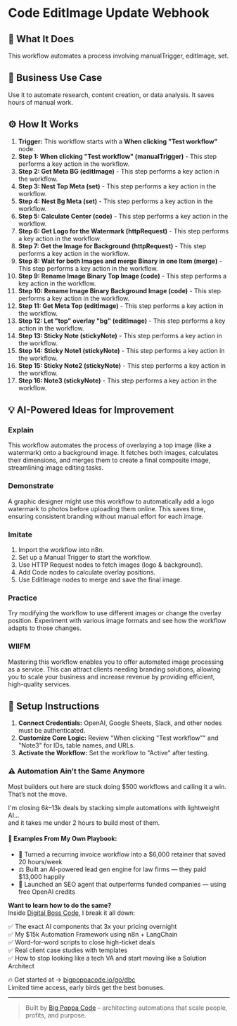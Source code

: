# Code EditImage Update Webhook

## 🚀 What It Does
This workflow automates a process involving manualTrigger, editImage, set.

## 💼 Business Use Case
Use it to automate research, content creation, or data analysis. It saves hours of manual work.

## ⚙️ How It Works
1.  **Trigger:** This workflow starts with a **When clicking "Test workflow"** node.
2. **Step 1: When clicking "Test workflow" (manualTrigger)** - This step performs a key action in the workflow.
3. **Step 2: Get Meta BG (editImage)** - This step performs a key action in the workflow.
4. **Step 3: Nest Top Meta (set)** - This step performs a key action in the workflow.
5. **Step 4: Nest Bg Meta (set)** - This step performs a key action in the workflow.
6. **Step 5: Calculate Center (code)** - This step performs a key action in the workflow.
7. **Step 6: Get Logo for the Watermark (httpRequest)** - This step performs a key action in the workflow.
8. **Step 7: Get the Image for Background (httpRequest)** - This step performs a key action in the workflow.
9. **Step 8: Wait for both Images and merge Binary in one Item (merge)** - This step performs a key action in the workflow.
10. **Step 9: Rename Image Binary Top Image (code)** - This step performs a key action in the workflow.
11. **Step 10: Rename Image Binary Background Image (code)** - This step performs a key action in the workflow.
12. **Step 11: Get Meta Top (editImage)** - This step performs a key action in the workflow.
13. **Step 12: Let "top" overlay "bg" (editImage)** - This step performs a key action in the workflow.
14. **Step 13: Sticky Note (stickyNote)** - This step performs a key action in the workflow.
15. **Step 14: Sticky Note1 (stickyNote)** - This step performs a key action in the workflow.
16. **Step 15: Sticky Note2 (stickyNote)** - This step performs a key action in the workflow.
17. **Step 16: Note3 (stickyNote)** - This step performs a key action in the workflow.

## 💡 AI-Powered Ideas for Improvement
### Explain
This workflow automates the process of overlaying a top image (like a watermark) onto a background image. It fetches both images, calculates their dimensions, and merges them to create a final composite image, streamlining image editing tasks.

### Demonstrate
A graphic designer might use this workflow to automatically add a logo watermark to photos before uploading them online. This saves time, ensuring consistent branding without manual effort for each image.

### Imitate
1. Import the workflow into n8n.
2. Set up a Manual Trigger to start the workflow.
3. Use HTTP Request nodes to fetch images (logo & background).
4. Add Code nodes to calculate overlay positions.
5. Use EditImage nodes to merge and save the final image.

### Practice
Try modifying the workflow to use different images or change the overlay position. Experiment with various image formats and see how the workflow adapts to those changes.

### WIIFM
Mastering this workflow enables you to offer automated image processing as a service. This can attract clients needing branding solutions, allowing you to scale your business and increase revenue by providing efficient, high-quality services.

## 🔧 Setup Instructions
1. **Connect Credentials:** OpenAI, Google Sheets, Slack, and other nodes must be authenticated.
2. **Customize Core Logic:** Review "When clicking "Test workflow"" and "Note3" for IDs, table names, and URLs.
3. **Activate the Workflow:** Set the workflow to "Active" after testing.

### ⚠️ Automation Ain’t the Same Anymore

Most builders out here are stuck doing $500 workflows and calling it a win.  
That’s not the move.  

I'm closing $6k–$13k deals by stacking simple automations with lightweight AI...  
and it takes me under 2 hours to build most of them.

#### 🧠 Examples From My Own Playbook:
- 🔁 Turned a recurring invoice workflow into a $6,000 retainer that saved 20 hours/week  
- ⚖️ Built an AI-powered lead gen engine for law firms — they paid $13,000 happily  
- 🚀 Launched an SEO agent that outperforms funded companies — using free OpenAI credits  

**Want to learn how to do the same?**  
Inside [Digital Boss Code](https://bigpoppacode.io/go/dbc), I break it all down:

✅ The exact AI components that 3x your pricing overnight  
✅ My $15k Automation Framework using n8n + LangChain  
✅ Word-for-word scripts to close high-ticket deals  
✅ Real client case studies with templates  
✅ How to stop looking like a tech VA and start moving like a Solution Architect  

🔥 Get started at → [bigpoppacode.io/go/dbc](https://bigpoppacode.io/go/dbc)  
Limited time access, early birds get the best bonuses.

---
> Built by [Big Poppa Code](https://bigpoppacode.io) – architecting automations that scale people, profits, and purpose.

